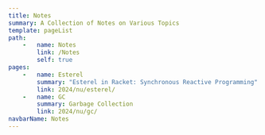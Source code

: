 ```yaml
---
title: Notes
summary: A Collection of Notes on Various Topics
template: pageList
path:
    -   name: Notes
        link: /Notes
        self: true
pages:
    -   name: Esterel
        summary: "Esterel in Racket: Synchronous Reactive Programming"
        link: 2024/nu/esterel/
    -   name: GC
        summary: Garbage Collection
        link: 2024/nu/gc/
navbarName: Notes
---
```

